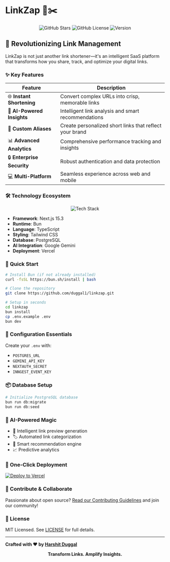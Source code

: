 # LinkZap <span>🔗✂️</span>

<div align="center">
  <img src="https://img.shields.io/github/stars/duggal1/linkzap?style=social" alt="GitHub Stars" />
  <img src="https://img.shields.io/github/license/duggal1/linkzap" alt="GitHub License" />
  <img src="https://img.shields.io/badge/version-1.0.0-blue" alt="Version" />
</div>

## 🚀 Revolutionizing Link Management

LinkZap is not just another link shortener—it's an intelligent SaaS platform that transforms how you share, track, and optimize your digital links.

### ✨ Key Features

| Feature | Description |
|---------|-------------|
| 🌐 **Instant Shortening** | Convert complex URLs into crisp, memorable links |
| 🧠 **AI-Powered Insights** | Intelligent link analysis and smart recommendations |
| 🎨 **Custom Aliases** | Create personalized short links that reflect your brand |
| 📊 **Advanced Analytics** | Comprehensive performance tracking and insights |
| 🔒 **Enterprise Security** | Robust authentication and data protection |
| 💻 **Multi-Platform** | Seamless experience across web and mobile |

### 🛠 Technology Ecosystem

<div align="center">
  <img src="https://skillicons.dev/icons?i=nextjs,typescript,tailwind,bun,postgresql,vercel" alt="Tech Stack" />
</div>

- **Framework**: Next.js 15.3
- **Runtime**: Bun
- **Language**: TypeScript
- **Styling**: Tailwind CSS
- **Database**: PostgreSQL
- **AI Integration**: Google Gemini
- **Deployment**: Vercel

### 🚦 Quick Start

```bash
# Install Bun (if not already installed)
curl -fsSL https://bun.sh/install | bash

# Clone the repository
git clone https://github.com/duggal1/linkzap.git

# Setup in seconds
cd linkzap
bun install
cp .env.example .env
bun dev
```

### 🔐 Configuration Essentials

Create your `.env` with:
- `POSTGRES_URL`
- `GEMINI_API_KEY`
- `NEXTAUTH_SECRET`
- `INNGEST_EVENT_KEY`

### 📦 Database Setup

```bash
# Initialize PostgreSQL database
bun run db:migrate
bun run db:seed
```

### 🤖 AI-Powered Magic

- 🔮 Intelligent link preview generation
- 🏷️ Automated link categorization
- 🚀 Smart recommendation engine
- 📈 Predictive analytics

### 🚀 One-Click Deployment

[![Deploy to Vercel](https://vercel.com/button)](https://vercel.com/import/project?template=https://github.com/duggal1/linkzap)

### 🤝 Contribute & Collaborate

Passionate about open source? [Read our Contributing Guidelines](CONTRIBUTING.md) and join our community!

### 📄 License

MIT Licensed. See [LICENSE](LICENSE) for full details.

---

**Crafted with ❤️ by [Harshit Duggal](https://github.com/duggal1/linkzap)**

<div align="center">
  <strong>Transform Links. Amplify Insights.</strong>
</div>
